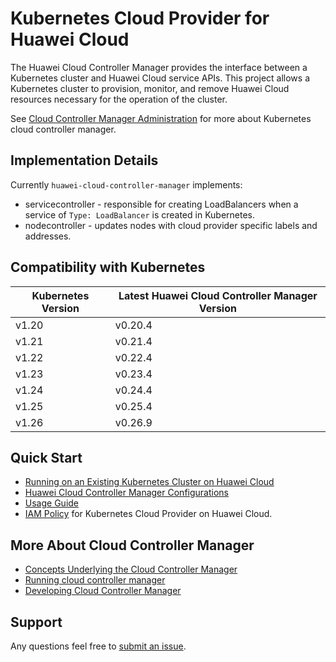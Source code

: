 # Kubernetes Cloud Provider for Huawei Cloud

The Huawei Cloud Controller Manager provides the interface between a Kubernetes cluster and Huawei Cloud service APIs. 
This project allows a Kubernetes cluster to provision, monitor, and remove Huawei Cloud resources necessary for the operation of the cluster.

See [Cloud Controller Manager Administration](https://kubernetes.io/docs/tasks/administer-cluster/running-cloud-controller/)
for more about Kubernetes cloud controller manager.

## Implementation Details

Currently `huawei-cloud-controller-manager` implements:

* servicecontroller - responsible for creating LoadBalancers when a service of `Type: LoadBalancer` is created in Kubernetes.
* nodecontroller - updates nodes with cloud provider specific labels and addresses.

## Compatibility with Kubernetes

| Kubernetes Version | Latest Huawei Cloud Controller Manager Version |
| ------------------ |------------------------------------------------|
| v1.20              | v0.20.4                                        |
| v1.21              | v0.21.4                                        |
| v1.22              | v0.22.4                                        |
| v1.23              | v0.23.4                                        |
| v1.24              | v0.24.4                                        |
| v1.25              | v0.25.4                                        |
| v1.26              | v0.26.9                                        |

## Quick Start

- [Running on an Existing Kubernetes Cluster on Huawei Cloud](/docs/getting-started.md)
- [Huawei Cloud Controller Manager Configurations](/docs/huawei-cloud-controller-manager-configuration.md)
- [Usage Guide](/docs/usage-guide.md)
- [IAM Policy](/docs/iam-policy.md) for Kubernetes Cloud Provider on Huawei Cloud.

## More About Cloud Controller Manager

- [Concepts Underlying the Cloud Controller Manager](https://kubernetes.io/docs/concepts/architecture/cloud-controller/)
- [Running cloud controller manager](https://kubernetes.io/docs/tasks/administer-cluster/running-cloud-controller/#running-cloud-controller-manager)
- [Developing Cloud Controller Manager](https://kubernetes.io/docs/tasks/administer-cluster/developing-cloud-controller-manager/)

## Support

Any questions feel free to [submit an issue](https://github.com/kubernetes-sigs/cloud-provider-huaweicloud/issues/new).
